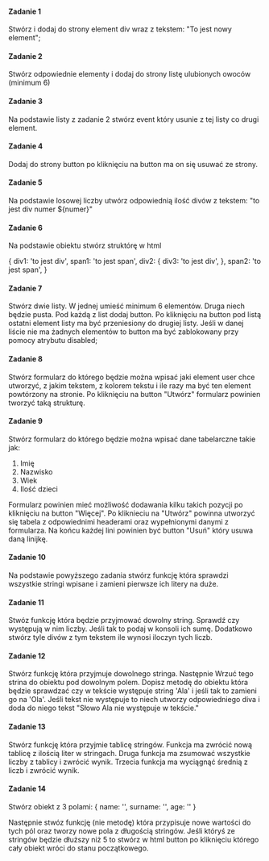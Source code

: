 #### Zadanie 1

Stwórz i dodaj do strony element div wraz z tekstem: "To jest nowy element";

#### Zadanie 2

Stwórz odpowiednie elementy i dodaj do strony listę ulubionych owoców (minimum 6)

#### Zadanie 3

Na podstawie listy z zadanie 2 stwórz event który usunie z tej listy co drugi element.

#### Zadanie 4

Dodaj do strony button po kliknięciu na button ma on się usuwać ze strony.

#### Zadanie 5

Na podstawie losowej liczby utwórz odpowiednią ilość divów z tekstem: "to jest div numer ${numer}"

#### Zadanie 6

Na podstawie obiektu stwórz struktórę w html

{
    div1: 'to jest div',
    span1: 'to jest span',
    div2: {
        div3: 'to jest div',
    },
    span2: 'to jest span',
}

#### Zadanie 7

Stwórz dwie listy. W jednej umieść minimum 6 elementów. Druga niech będzie pusta. Pod każdą z list dodaj button. Po kliknięciu na button pod listą ostatni element listy ma być przeniesiony do drugiej listy. Jeśli w danej liście nie ma żadnych elementów to button ma być zablokowany przy pomocy atrybutu disabled;

#### Zadanie 8

Stwórz formularz do którego będzie można wpisać jaki element user chce utworzyć, z jakim tekstem, z kolorem tekstu i ile razy ma być ten element powtórzony na stronie. Po kliknięciu na button "Utwórz" formularz powinien tworzyć taką strukturę.

#### Zadanie 9

Stwórz formularz do którego będzie można wpisać dane tabelarczne takie jak:

1. Imię
2. Nazwisko
3. Wiek
4. Ilość dzieci

Formularz powinien mieć możliwość dodawania kilku takich pozycji po kliknięciu na button "Więcej". Po kliknieciu na "Utwórz" powinna utworzyć się tabela z odpowiednimi headerami oraz wypełnionymi danymi z formularza. Na końcu każdej lini powinien być button "Usuń" który usuwa daną linijkę.


#### Zadanie 10

Na podstawie powyższego zadania stwórz funkcję która sprawdzi wszystkie stringi wpisane i zamieni pierwsze ich litery na duże. 

#### Zadanie 11

Stwóz funkcję która będzie przyjmować dowolny string. Sprawdź czy występują w nim liczby. Jeśli tak to podaj w konsoli ich sumę. Dodatkowo stwórz tyle divów z tym tekstem ile wynosi iloczyn tych liczb.

#### Zadanie 12

Stwórz funkcję która przyjmuje dowolnego stringa. Następnie Wrzuć tego strina do obiektu pod dowolnym polem. Dopisz metodę do obiektu która będzie sprawdzać czy w tekście występuje string 'Ala' i jeśli tak to zamieni go na 'Ola'. Jeśli tekst nie występuje to niech utworzy odpowiedniego diva i doda do niego tekst "Słowo Ala nie występuje w tekście."

#### Zadanie 13

Stwórz funkcję która przyjmie tablicę stringów. Funkcja ma zwrócić nową tablicę z ilością liter w stringach. Druga funkcja ma zsumować wszystkie liczby z tablicy i zwrócić wynik. Trzecia funkcja ma wyciągnąć średnią z liczb i zwrócić wynik.

#### Zadanie 14 

Stwórz obiekt z 3 polami:
{
    name: '',
    surname: '',
    age: ''
}

Następnie stwóz funkcję (nie metodę) która przypisuje nowe wartości do tych pól oraz tworzy nowe pola z długością stringów. Jeśli któryś ze stringów będzie dłuższy niż 5 to stwórz w html button po kliknięciu którego cały obiekt wróci do stanu początkowego.